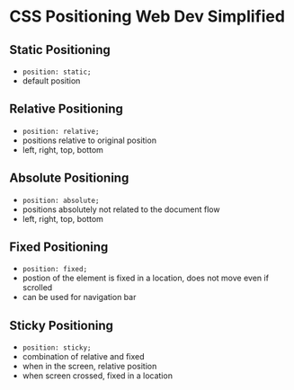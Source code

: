 # CSS Positioning Web Dev Simplified

## Static Positioning

- ``` position: static; ```
- default position

## Relative Positioning

- ``` position: relative; ```
- positions relative to original position
- left, right, top, bottom

## Absolute Positioning

- ``` position: absolute; ```
- positions absolutely not related to the document flow
- left, right, top, bottom

## Fixed Positioning

- ``` position: fixed; ```
- postion of the element is fixed in a location, does not move even if scrolled
- can be used for navigation bar

## Sticky Positioning

- ``` position: sticky; ```
- combination of relative and fixed
- when in the screen, relative position
- when screen crossed, fixed in a location